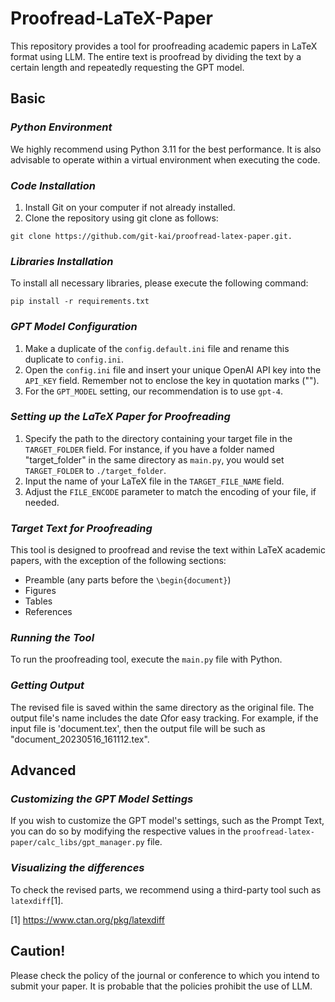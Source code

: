 # Proofread-LaTeX-Paper

This repository provides a tool for proofreading academic papers in LaTeX format using LLM.
The entire text is proofread by dividing the text by a certain length and repeatedly requesting the GPT model.

## Basic

### _Python Environment_
We highly recommend using Python 3.11 for the best performance. It is also advisable to operate within a virtual environment when executing the code.

### _Code Installation_

1. Install Git on your computer if not already installed. 
2. Clone the repository using git clone as follows:
```
git clone https://github.com/git-kai/proofread-latex-paper.git.
```

### _Libraries Installation_
To install all necessary libraries, please execute the following command:
```
pip install -r requirements.txt
```

### _GPT Model Configuration_
1. Make a duplicate of the `config.default.ini` file and rename this duplicate to `config.ini`.
2. Open the `config.ini` file and insert your unique OpenAI API key into the `API_KEY` field. Remember not to enclose the key in quotation marks ("").
3. For the `GPT_MODEL` setting, our recommendation is to use `gpt-4`.

### _Setting up the LaTeX Paper for Proofreading_
1. Specify the path to the directory containing your target file in the `TARGET_FOLDER` field. For instance, if you have a folder named "target_folder" in the same directory as `main.py`, you would set `TARGET_FOLDER` to `./target_folder`.
2. Input the name of your LaTeX file in the `TARGET_FILE_NAME` field.
3. Adjust the `FILE_ENCODE` parameter to match the encoding of your file, if needed.

### _Target Text for Proofreading_
This tool is designed to proofread and revise the text within LaTeX academic papers, with the exception of the following sections:
* Preamble (any parts before the `\begin{document}`)
* Figures
* Tables
* References

### _Running the Tool_
To run the proofreading tool, execute the `main.py` file with Python.

### _Getting Output_
The revised file is saved within the same directory as the original file. The output file's name includes the date Ωfor easy tracking. For example, if the input file is 'document.tex', then the output file will be such as "document_20230516_161112.tex".

## Advanced

### _Customizing the GPT Model Settings_
If you wish to customize the GPT model's settings, such as the Prompt Text, you can do so by modifying the respective values in the `proofread-latex-paper/calc_libs/gpt_manager.py` file.

### _Visualizing the differences_

To check the revised parts, we recommend using a third-party tool such as `latexdiff`[1].

[1] https://www.ctan.org/pkg/latexdiff

## Caution!
Please check the policy of the journal or conference to which you intend to submit your paper.
It is probable that the policies prohibit the use of LLM.

